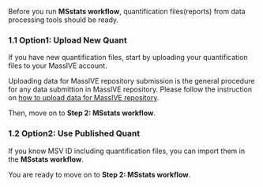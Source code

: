
Before you run **MSstats workflow**, quantification files(reports) from data processing tools should be ready. 


### 1.1 Option1: Upload New Quant
If you have new quantification files, start by uploading your quantification files to your MassIVE account.

Uploading data for MassIVE repository submission is the general procedure for any data submittion in MassIVE repository.
Please follow the instruction on [how to upload data for MassIVE repository](https://ccms-ucsd.github.io/MassIVEDocumentation/submit_data/).

Then, move on to **Step 2: MSstats workflow**.


### 1.2 Option2: Use Published Quant
If you know MSV ID including quantification files, you can import them in the **MSstats workflow**.

You are ready to move on to **Step 2: MSstats workflow**.